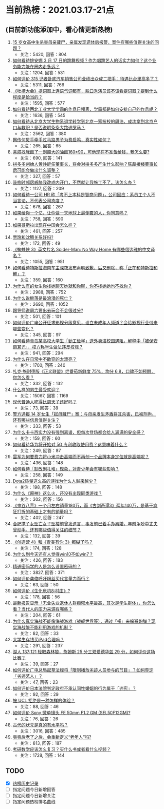 # 当前热榜：2021.03.17-21点
## (目前新功能添加中，看心情更新热榜)
1. [15 岁女高中生杀害母亲藏尸，亲属发现遗体后报警，案件有哪些值得关注的问题？](https://www.zhihu.com/question/449776307)
    * 关注：5420, 回答：804
2. [如何看待姚安娜 3 月 17 日的跳舞视频？作为唱跳艺人的话实力如何？这个业务能力能在圈内走多远？](https://www.zhihu.com/question/449761543)
    * 关注：1204, 回答：531
3. [如何评价 315 记者卧底汽车销售公司业绩出众成二把手：待遇比台里高多了？](https://www.zhihu.com/question/449678180)
    * 关注：5311, 回答：766
4. [《吐槽大会》提词器上连语气词都有，脱口秀演员该不该看提词器？提到什么程度是恰当的？](https://www.zhihu.com/question/449785371)
    * 关注：1595, 回答：577
5. [如何看待西北工业大学学霸的作息日程表，学霸都是如何安排自己的作息呢？](https://www.zhihu.com/question/449779088)
    * 关注：1636, 回答：545
6. [如何看待从北京大学生物系退学转学到北京一家技校的周浩，成功拿到北京户口与教职？是否说明条条大路通罗马？](https://www.zhihu.com/question/289071049)
    * 关注：2562, 回答：380
7. [网传何炅手牵手过马路男子为费启鸣，真实性如何？](https://www.zhihu.com/question/310658557)
    * 关注：265, 回答：65
8. [亲戚找我画了一副超大的油画160*90，可他现在不准备给钱，我怎么要?](https://www.zhihu.com/question/449074471)
    * 关注：690, 回答：141
9. [拼多多创始人黄峥辞任董事长，将会对拼多多产生什么影响？陈磊接棒董事长后可能会做出什么调整？](https://www.zhihu.com/question/449856754)
    * 关注：327, 回答：57
10. [装修时邻居威胁我改成内开门，不然就让我施工不了，该怎么办？](https://www.zhihu.com/question/448288202)
    * 关注：1127, 回答：209
11. [如何看待一公司 HR 称「考不上本科是智商问题」，公司回应：系员工个人不当言论，不代表公司态度？](https://www.zhihu.com/question/449763205)
    * 关注：678, 回答：267
12. [如果给你一个亿，让你做一天地球上最倒霉的人，你同意吗？](https://www.zhihu.com/question/393195089)
    * 关注：758, 回答：590
13. [如果哥斯拉出现在中国会怎么样？](https://www.zhihu.com/question/53249686)
    * 关注：461, 回答：257
14. [贾玲和沈腾关系好吗?](https://www.zhihu.com/question/314564431)
    * 关注：172, 回答：49
15. [《蜘蛛侠 3》英文片名 Spider-Man: No Way Home 有哪些信达雅的中文译名？](https://www.zhihu.com/question/449778821)
    * 关注：1055, 回答：951
16. [如何看待特斯拉海南车主深夜发布声明致歉、后又删除，称「正在和特斯拉和解」？](https://www.zhihu.com/question/449776662)
    * 关注：359, 回答：160
17. [为什么有的女生你找她聊天她就和你聊，你不找她她也不找你？](https://www.zhihu.com/question/438373759)
    * 关注：2988, 回答：752
18. [为什么说鲸落是最浪漫的死亡？](https://www.zhihu.com/question/440958548)
    * 关注：2690, 回答：1052
19. [跟导师说周六要出去玩会不会很过分?](https://www.zhihu.com/question/448978057)
    * 关注：501, 回答：101
20. [如何评价广电公开征求影视分级意见，设立未成年人频道？会给影视行业带来哪些变化？](https://www.zhihu.com/question/449792698)
    * 关注：345, 回答：97
21. [如何看待青岛某高校大学生「勤工俭学」送外卖进校园遇阻，解释中「被保安扇耳光」，校方称学生做法违反校规？](https://www.zhihu.com/question/449697937)
    * 关注：941, 回答：294
22. [为什么在日常中不敢穿的太漂亮？](https://www.zhihu.com/question/31434644)
    * 关注：1700, 回答：240
23. [扎克·施耐德版《正义联盟》烂番茄新鲜度 75%，均分 6.8，口碑不如预期，你怎么看？](https://www.zhihu.com/question/449566995)
    * 关注：332, 回答：132
24. [什么样的男生最受欢迎？](https://www.zhihu.com/question/30311473)
    * 关注：15067, 回答：1169
25. [现代普通人吃得比周天子还好吗？](https://www.zhihu.com/question/448808708)
    * 关注：73, 回答：38
26. [警方通报 14 岁女生「弑母藏尸」案：与母亲发生矛盾将其杀害，已被刑拘。还有哪些信息值得关注？](https://www.zhihu.com/question/449831451)
    * 关注：333, 回答：53
27. [为什么卡卡西实力没有强到离谱，但每次登场都会给人满满的安全感？](https://www.zhihu.com/question/449477490)
    * 关注：159, 回答：60
28. [如何看待华为将开始对 5G 专利收取使用费？这意味着什么？](https://www.zhihu.com/question/449669857)
    * 关注：249, 回答：87
29. [雷军为何要费力将小米冲击高端而不再创一个品牌本身定位就是高端呢？](https://www.zhihu.com/question/448976877)
    * 关注：436, 回答：148
30. [如何看待「耽改剧扎堆」现象，对青少年会有哪些影响？](https://www.zhihu.com/question/449585706)
    * 关注：258, 回答：149
31. [Dota2质量这么高的游戏为什么人越来越少？](https://www.zhihu.com/question/448479564)
    * 关注：198, 回答：148
32. [为什么《原神》这么火，还没有出现同类游戏？](https://www.zhihu.com/question/448872686)
    * 关注：302, 回答：156
33. [《鬼谷八荒》一个月左右销量180万，而《古剑奇谭3》两年140万，是基于疯狂打折的基础上才有的销量吗？](https://www.zhihu.com/question/448196510)
    * 关注：402, 回答：247
34. [合肥携子女坠亡女子坠楼前曾发遗言，事发前已着手办离婚，年前争吵中丈夫曾动手。还有哪些值得关注的细节？](https://www.zhihu.com/question/449589209)
    * 关注：132, 回答：39
35. [《创造营 4》和《青春有你 3》都糊了吗？](https://www.zhihu.com/question/449263513)
    * 关注：174, 回答：128
36. [为什么到今天还有人觉得win10不如win7？](https://www.zhihu.com/question/449255026)
    * 关注：426, 回答：183
37. [精通密码学的人是怎么设置密码的？](https://www.zhihu.com/question/307457182)
    * 关注：3827, 回答：371
38. [如何评价龚俊呼吁粉丝买代言量力而行？](https://www.zhihu.com/question/449791744)
    * 关注：63, 回答：50
39. [如何评价《生化危机8:村庄》?](https://www.zhihu.com/question/401056274)
    * 关注：178, 回答：56
40. [最新报告显示「无业失业退休人群抑郁水平最高，其次是学生群体」，你怎么看？当代人的压力来源有哪些？](https://www.zhihu.com/question/449761023)
    * 关注：204, 回答：61
41. [为什么真实海战不能像海战游戏（战舰世界等），通过「扭」来躲避炮弹？现实海战能不能利用游戏的机制？](https://www.zhihu.com/question/449319670)
    * 关注：82, 回答：33
42. [大学生存钱买iPad合理吗？](https://www.zhihu.com/question/448080124)
    * 关注：291, 回答：237
43. [湖人 137:121 轻取森林狼，詹姆斯 25 分三双爱德华兹 29 分，如何评价这场比赛？](https://www.zhihu.com/question/449768018)
    * 关注：39, 回答：27
44. [如何评价广电总局起草法规将「限制播放劣迹人员参与的节目」？如何界定「劣迹艺人」？](https://www.zhihu.com/question/449714672)
    * 关注：47, 回答：23
45. [如何评价日本法院判定政府不承认同性婚姻的行为属于「违宪」？](https://www.zhihu.com/question/449810411)
    * 关注：92, 回答：29
46. [被 UCL 拒绝是一种怎样的体验？](https://www.zhihu.com/question/276953550)
    * 关注：88, 回答：46
47. [如何评价 Sony 微单镜头 FE 50mm F1.2 GM (SEL50F12GM)?](https://www.zhihu.com/question/449564370)
    * 关注：76, 回答：26
48. [古代的状元是真的有水平吗？](https://www.zhihu.com/question/427239644)
    * 关注：3016, 回答：485
49. [零零后老了之后，会重新定义“老年人”吗?](https://www.zhihu.com/question/449162702)
    * 关注：813, 回答：187
50. [考研数学应该怎么复习？买什么书或者看什么视频？](https://www.zhihu.com/question/312617320)
    * 关注：1728, 回答：144
## TODO
* [x] [热榜历史记录](hot_history/AllHot.md)
* [ ] 指定问题今日新增回答
* [ ] 指定问题今日新增关注
* [ ] 指定问题热榜排名曲线
